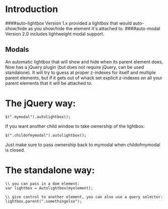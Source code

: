 # Introduction
####auto-lightbox
Version 1.x provided a lightbox that would auto-show/hide as you show/hide the element it's attached to.
####auto-modal
Version 2.0 includes lightweight modal support.
 

## Modals




An automatic lightbox that will show and hide when its parent element does, Now has a jQuery plugin (but does not require jQuery, can be used standalone).
It will try to guess at proper z-indexes for itself and multiple parent elements, but if it gets out of whack set explicit z-indexes on all your parent elements that it will be attached to.

# The jQuery way:

```
$(".mymodal").autolightbox();
```

If you want another child window to take ownership of the lightbox:

```
$(".childofmymodal").autolightbox();
```

Just make sure to pass ownership back to mymodal when childofmymodal is closed.

# The standalone way:

```
\\ you can pass in a dom element:
var lightbox = Autolightbox(myelement);

\\ give control to another element, you can also use a query selector:
lightbox.parent(".somethingelse");
```
